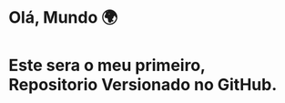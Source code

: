 # Olá, Mundo 🌍
  
 Este sera o meu primeiro,  Repositorio Versionado no GitHub.
=============================================================

